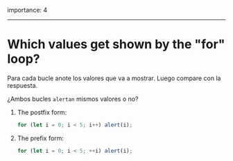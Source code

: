 importance: 4

---

# Which values get shown by the "for" loop?

Para cada bucle anote los valores que va a mostrar. Luego compare con la respuesta.

¿Ambos bucles `alertan` mismos valores o no?

1. The postfix form:

   ```js
   for (let i = 0; i < 5; i++) alert(i);
   ```

2. The prefix form:

   ```js
   for (let i = 0; i < 5; ++i) alert(i);
   ```
